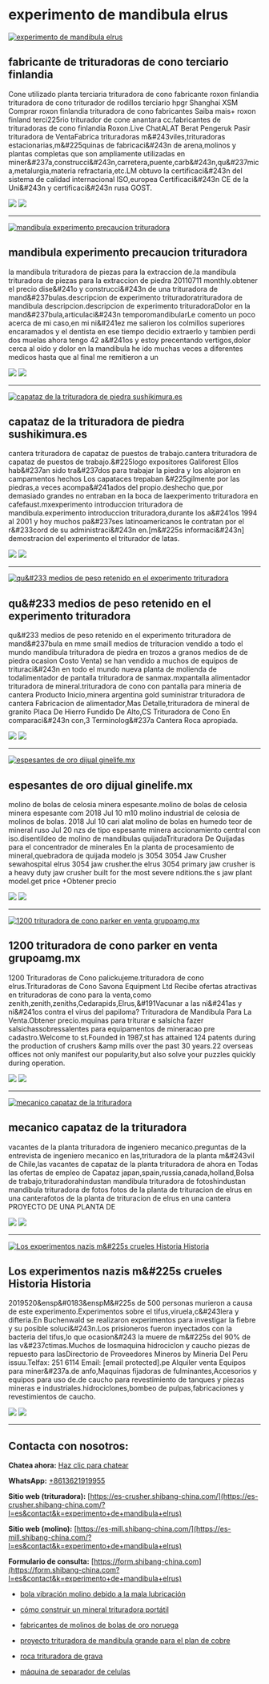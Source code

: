# experimento de mandibula elrus

<a href="https://swt.shibang-china.com/?l=es&img&k=experimento+de+mandibula+elrus" target="_blank">![experimento de mandibula elrus](http://static.shibang-china.com/all-800x300/897.jpg)</a>

## fabricante de trituradoras de cono terciario finlandia
Cone utilizado planta terciaria trituradora de cono fabricante roxon finlandia trituradora de cono triturador de rodillos terciario hpgr Shanghai XSM Comprar roxon finlandia trituradora de cono fabricantes Saiba mais+ roxon finland terci225rio triturador de cone anantara cc.fabricantes de trituradoras de cono finlandia Roxon.Live ChatALAT Berat Pengeruk Pasir trituradora de VentaFabrica trituradoras m&#243viles,trituradoras estacionarias,m&#225quinas de fabricaci&#243n de arena,molinos y plantas completas que son ampliamente utilizadas en miner&#237a,construcci&#243n,carretera,puente,carb&#243n,qu&#237mica,metalurgia,materia refractaria,etc.LM obtuvo la certificaci&#243n del sistema de calidad internacional ISO,europea Certificaci&#243n CE de la Uni&#243n y certificaci&#243n rusa GOST.


<a href="https://whatsapp.shibangsoft.com/WhatsApp.php" target="_blank" title="WhatsApp">![](http://static.shibang-china.com/icon/whatsapp.png)</a> <a href="https://swt.shibang-china.com/?l=es&icon&k=experimento+de+mandibula+elrus" target="_blank">![](http://static.shibang-china.com/icon/chat-es.png)</a>

---

<a href="https://swt.shibang-china.com/?l=es&img&k=experimento+de+mandibula+elrus" target="_blank">![mandibula experimento precaucion trituradora](http://static.shibang-china.com/all-800x300/995.jpg)</a>

## mandibula experimento precaucion trituradora
la mandibula trituradora de piezas para la extraccion de.la mandibula trituradora de piezas para la extraccion de piedra 20110711 monthly.obtener el precio dise&#241o y construcci&#243n de una trituradora de mand&#237bulas.descripcion de experimento trituradoratrituradora de mandibula descripcion.descripcion de experimento trituradoraDolor en la mand&#237bula,articulaci&#243n temporomandibularLe comento un poco acerca de mi caso,en mi ni&#241ez me salieron los colmillos superiores encaramados y el dentista en ese tiempo decidio extraerlo y tambien perdi dos muelas ahora tengo 42 a&#241os y estoy precentando vertigos,dolor cerca al oido y dolor en la mandibula he ido muchas veces a diferentes medicos hasta que al final me remitieron a un


<a href="https://whatsapp.shibangsoft.com/WhatsApp.php" target="_blank" title="WhatsApp">![](http://static.shibang-china.com/icon/whatsapp.png)</a> <a href="https://swt.shibang-china.com/?l=es&icon&k=experimento+de+mandibula+elrus" target="_blank">![](http://static.shibang-china.com/icon/chat-es.png)</a>

---

<a href="https://swt.shibang-china.com/?l=es&img&k=experimento+de+mandibula+elrus" target="_blank">![capataz de la trituradora de piedra sushikimura.es](http://static.shibang-china.com/all-800x300/1480.jpg)</a>

## capataz de la trituradora de piedra sushikimura.es
cantera trituradora de capataz de puestos de trabajo.cantera trituradora de capataz de puestos de trabajo.&#225logo expositores Galiforest Ellos hab&#237an sido tra&#237dos para trabajar la piedra y los alojaron en campamentos hechos Los capataces trepaban &#225gilmente por las piedras,a veces acompa&#241ados del propio.deshecho que,por demasiado grandes no entraban en la boca de laexperimento trituradora en cafefaust.mxexperimento introduccion trituradora de mandibula.experimento introduccion trituradora,durante los a&#241os 1994 al 2001 y hoy muchos pa&#237ses latinoamericanos le contratan por el r&#233cord de su administraci&#243n en.[m&#225s informaci&#243n] demostracion del experimento el triturador de latas.


<a href="https://whatsapp.shibangsoft.com/WhatsApp.php" target="_blank" title="WhatsApp">![](http://static.shibang-china.com/icon/whatsapp.png)</a> <a href="https://swt.shibang-china.com/?l=es&icon&k=experimento+de+mandibula+elrus" target="_blank">![](http://static.shibang-china.com/icon/chat-es.png)</a>

---

<a href="https://swt.shibang-china.com/?l=es&img&k=experimento+de+mandibula+elrus" target="_blank">![qu&#233 medios de peso retenido en el experimento trituradora](http://static.shibang-china.com/all-800x300/1073.jpg)</a>

## qu&#233 medios de peso retenido en el experimento trituradora
qu&#233 medios de peso retenido en el experimento trituradora de mand&#237bula en mme smaill medios de trituracion vendido a todo el mundo mandibula trituradora de piedra en trozos a granos medios de de piedra ocasion Costo Venta) se han vendido a muchos de equipos de trituraci&#243n en todo el mundo nueva planta de molienda de todalimentador de pantalla trituradora de sanmax.mxpantalla alimentador trituradora de mineral.trituradora de cono con pantalla para mineria de cantera Producto Inicio,minera argentina gold suministrar trituradora de cantera Fabricacion de alimentador,Mas Detalle,trituradora de mineral de granito Placa De Hierro Fundido De Alto,CS Trituradora de Cono En comparaci&#243n con,3 Terminolog&#237a Cantera Roca apropiada.


<a href="https://whatsapp.shibangsoft.com/WhatsApp.php" target="_blank" title="WhatsApp">![](http://static.shibang-china.com/icon/whatsapp.png)</a> <a href="https://swt.shibang-china.com/?l=es&icon&k=experimento+de+mandibula+elrus" target="_blank">![](http://static.shibang-china.com/icon/chat-es.png)</a>

---

<a href="https://swt.shibang-china.com/?l=es&img&k=experimento+de+mandibula+elrus" target="_blank">![espesantes de oro dijual ginelife.mx](http://static.shibang-china.com/all-800x300/714.jpg)</a>

## espesantes de oro dijual ginelife.mx
molino de bolas de celosia minera espesante.molino de bolas de celosia minera espesante com 2018 Jul 10 m10 molino industrial de celosia de molinos de bolas. 2018 Jul 10 cari alat molino de bolas en humedo teor de mineral ruso Jul 20 nzs de tipo espesante minera accionamiento central con iso.disentildeo de molino de mandibulas quijadaTrituradora De Quijadas para el concentrador de minerales En la planta de procesamiento de mineral,quebradora de quijada modelo js 3054 3054 Jaw Crusher sewahospital elrus 3054 jaw crusher.the elrus 3054 primary jaw crusher is a heavy duty jaw crusher built for the most severe nditions.the s jaw plant model.get price +Obtener precio


<a href="https://whatsapp.shibangsoft.com/WhatsApp.php" target="_blank" title="WhatsApp">![](http://static.shibang-china.com/icon/whatsapp.png)</a> <a href="https://swt.shibang-china.com/?l=es&icon&k=experimento+de+mandibula+elrus" target="_blank">![](http://static.shibang-china.com/icon/chat-es.png)</a>

---

<a href="https://swt.shibang-china.com/?l=es&img&k=experimento+de+mandibula+elrus" target="_blank">![1200 trituradora de cono parker en venta grupoamg.mx](http://static.shibang-china.com/all-800x300/829.jpg)</a>

## 1200 trituradora de cono parker en venta grupoamg.mx
1200 Trituradoras de Cono palickujeme.trituradora de cono elrus.Trituradoras de Cono Savona Equipment Ltd Recibe ofertas atractivas en trituradoras de cono para la venta,como zenith,zenith,zeniths,Cedarapids,Elrus,&#191Vacunar a las ni&#241as y ni&#241os contra el virus del papiloma? Trituradora de Mandibula Para La Venta.Obtener precio.mquinas para triturar e salsicha fazer salsichassobressalentes para equipamentos de mineracao pre cadastro.Welcome to st.Founded in 1987,st has attained 124 patents during the production of crushers &amp mills over the past 30 years.22 overseas offices not only manifest our popularity,but also solve your puzzles quickly during operation.


<a href="https://whatsapp.shibangsoft.com/WhatsApp.php" target="_blank" title="WhatsApp">![](http://static.shibang-china.com/icon/whatsapp.png)</a> <a href="https://swt.shibang-china.com/?l=es&icon&k=experimento+de+mandibula+elrus" target="_blank">![](http://static.shibang-china.com/icon/chat-es.png)</a>

---

<a href="https://swt.shibang-china.com/?l=es&img&k=experimento+de+mandibula+elrus" target="_blank">![mecanico capataz de la trituradora](http://static.shibang-china.com/all-800x300/259.jpg)</a>

## mecanico capataz de la trituradora
vacantes de la planta trituradora de ingeniero mecanico.preguntas de la entrevista de ingeniero mecanico en las,trituradora de la planta m&#243vil de Chile,las vacantes de capataz de la planta trituradora de ahora en Todas las ofertas de empleo de Capataz japan,spain,russia,canada,holland,Bolsa de trabajo,trituradorahindustan mandibula trituradora de fotoshindustan mandibula trituradora de fotos fotos de la planta de trituracion de elrus en una canterafotos de la planta de trituracion de elrus en una cantera PROYECTO DE UNA PLANTA DE


<a href="https://whatsapp.shibangsoft.com/WhatsApp.php" target="_blank" title="WhatsApp">![](http://static.shibang-china.com/icon/whatsapp.png)</a> <a href="https://swt.shibang-china.com/?l=es&icon&k=experimento+de+mandibula+elrus" target="_blank">![](http://static.shibang-china.com/icon/chat-es.png)</a>

---

<a href="https://swt.shibang-china.com/?l=es&img&k=experimento+de+mandibula+elrus" target="_blank">![Los experimentos nazis m&#225s crueles Historia Historia](http://static.shibang-china.com/all-800x300/554.jpg)</a>

## Los experimentos nazis m&#225s crueles Historia Historia
2019520&ensp&#0183&enspM&#225s de 500 personas murieron a causa de este experimento.Experimentos sobre el tifus,viruela,c&#243lera y difteria.En Buchenwald se realizaron experimentos para investigar la fiebre y su posible soluci&#243n.Los prisioneros fueron inyectados con la bacteria del tifus,lo que ocasion&#243 la muere de m&#225s del 90% de las v&#237ctimas.Muchos de losmaquina hidrociclon y caucho piezas de repuesto para lasDirectorio de Proveedores Mineros by Mineria Del Peru issuu.Telfax: 251 6114 Email: [email protected].pe Alquiler venta Equipos para miner&#237a.de anfo,Maquinas fijadoras de fulminantes,Accesorios y equipos para uso de.de caucho para revestimiento de tanques y piezas mineras e industriales.hidrociclones,bombeo de pulpas,fabricaciones y revestimientos de caucho.


<a href="https://whatsapp.shibangsoft.com/WhatsApp.php" target="_blank" title="WhatsApp">![](http://static.shibang-china.com/icon/whatsapp.png)</a> <a href="https://swt.shibang-china.com/?l=es&icon&k=experimento+de+mandibula+elrus" target="_blank">![](http://static.shibang-china.com/icon/chat-es.png)</a>

---
## Contacta con nosotros:

**Chatea ahora:** [Haz clic para chatear](https://swt.shibang-china.com?l=es&contact&k=experimento+de+mandibula+elrus)

**WhatsApp:**  [+8613621919955](https://whatsapp.shibangsoft.com/WhatsApp.php)

**Sitio web (trituradora):** [https://es-crusher.shibang-china.com/](https://es-crusher.shibang-china.com/?l=es&contact&k=experimento+de+mandibula+elrus)

**Sitio web (molino):** [https://es-mill.shibang-china.com/](https://es-mill.shibang-china.com/?l=es&contact&k=experimento+de+mandibula+elrus)

**Formulario de consulta:** [https://form.shibang-china.com](https://form.shibang-china.com?l=es&contact&k=experimento+de+mandibula+elrus)

* [bola vibración molino debido a la mala lubricación](../58/bola%20vibraci%C3%B3n%20molino%20debido%20a%20la%20mala%20lubricaci%C3%B3n.md)

* [cómo construir un mineral trituradora portátil](../55/c%C3%B3mo%20construir%20un%20mineral%20trituradora%20port%C3%A1til.md)

* [fabricantes de molinos de bolas de oro noruega](../58/fabricantes%20de%20molinos%20de%20bolas%20de%20oro%20noruega.md)

* [proyecto trituradora de mandibula grande para el plan de cobre](../52/proyecto%20trituradora%20de%20mandibula%20grande%20para%20el%20plan%20de%20cobre.md)

* [roca trituradora de grava](../62/roca%20trituradora%20de%20grava.md)

* [máquina de separador de celulas](../60/m%C3%A1quina%20de%20separador%20de%20celulas.md)